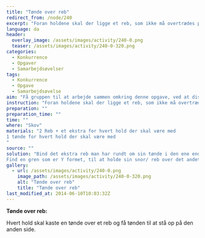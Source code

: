 ```yaml
---
title: "Tønde over reb"
redirect_from: /node/240
excerpt: "Foran holdene skal der ligge et reb, som ikke må overtrædes på noget tidspunkt. Et par meter længere fremme skal der være et reb bundet mellem 2 træet.Holdene skal nu prøve at kaste deres tønde over rebet og få den til at stå op på den anden side.Hvert hold har et ekstra reb som de selv kan bestemme hvordan de vil bruge.Man må gerne bruge / finde ting i skoven som kan hjælpe en.Man må på intet tidspunkt overtræde det første reb eller røre det andet reb med noget som helst.( Så starter man forfra)"
language: da
header:
  overlay_image: /assets/images/activity/240-0.png
  teaser: /assets/images/activity/240-0-320.png
categories:
  - Konkurrence
  - Opgaver
  - Samarbejdsøvelser
tags:
  - Konkurrence
  - Opgave
  - Samarbejdsøvelse
aim: "Få gruppen til at arbejde sammen omkring denne opgave, ved at diskutere eller prøve forskellige måder indtil løsningen er fundet. "
instruction: "Foran holdene skal der ligge et reb, som ikke må overtrædes på noget tidspunkt. Et par meter længere fremme skal der være et reb bundet mellem 2 træet.Holdene skal nu prøve at kaste deres tønde over rebet og få den til at stå op på den anden side.Hvert hold har et ekstra reb som de selv kan bestemme hvordan de vil bruge.Man må gerne bruge / finde ting i skoven som kan hjælpe en.Man må på intet tidspunkt overtræde det første reb eller røre det andet reb med noget som helst.( Så starter man forfra)"
preparation: ""
preparation_time: ""
time: ""
where: "Skov"
materials: "2 Reb + et ekstra for hvert hold der skal være med
1 tønde for hvert hold der skal være med
"
source: ""
solution: "Bind det ekstra reb man har rundt om sin tønde i den ene ende, så man kan styre sin tønde når den kommer over på den anden side.
Find en gren som er Y formet, til at holde sin snor/ reb over det andet reb med."
gallery:
  - url: /assets/images/activity/240-0.png
    image_path: /assets/images/activity/240-0-320.png
    alt: "Tønde over reb"
    title: "Tønde over reb"
last_modified_at: 2014-06-10T10:03:32Z
---
```

**Tønde over reb:**

Hvert hold skal kaste en tønde over et reb og få tønden til at stå op på den anden side.

